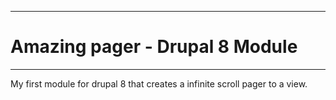 ****************************************
# Amazing pager - Drupal 8 Module
****************************************

My first module for drupal 8  that creates a infinite scroll pager to a view.
